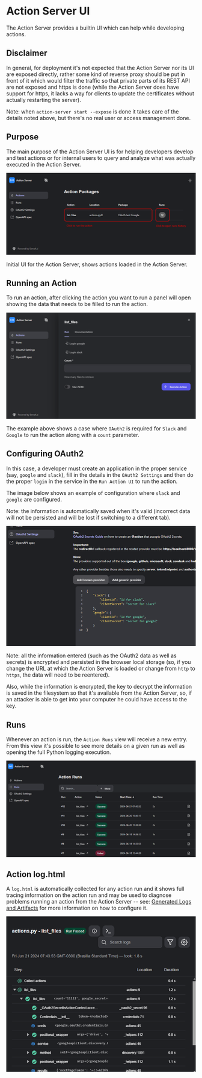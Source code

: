 # Action Server UI

The Action Server provides a builtin UI which can help while developing actions.

## Disclaimer

In general, for deployment it's not expected that the Action Server
nor its UI are exposed directly, rather some kind of reverse proxy should be put
in front of it which would filter the traffic so that private parts of its REST API
are not exposed and https is done (while the Action Server does have support for
https, it lacks a way for clients to update the certificates without actually
restarting the server).

Note: when `action-server start --expose` is done it takes care of the details
noted above, but there's no real user or access management done.

## Purpose

The main purpose of the Action Server UI is for helping developers develop and
test actions or for internal users to query and analyze what was actually executed
in the Action Server.

![Action Server UI](./images/action-server-ui-initial.png)

Initial UI for the Action Server, shows actions loaded in the Action Server.

## Running an Action

To run an action, after clicking the action you want to run a panel will
open showing the data that needs to be filled to run the action.

![Action Server Run Action UI](./images/action-server-ui-run-action.png)

The example above shows a case where `OAuth2` is required for `Slack` and `Google`
to run the action along with a `count` parameter.

## Configuring OAuth2

In this case, a developer must create an application in the proper service
(say, `google` and `slack`), fill in the details in the `OAuth2 Settings`
and then do the proper `login` in the service in the `Run Action UI` to run the action.

The image below shows an example of configuration where `slack` and `google`
are configured.

Note: the information is automatically saved when it's valid (incorrect
data will not be persisted and will be lost if switching to a different tab).

![Action Server OAuth2 Settings UI](./images/action-server-ui-oauth2-settings.png)

Note: all the information entered (such as the OAuth2 data as well as secrets) is
encrypted and persisted in the browser local storage (so, if you change the URL at
which the Action Server is loaded or change from `http` to `https`, the data
will need to be reentered).

Also, while the information is encrypted, the key to decrypt the information is saved
in the filesystem so that it's available from the Action Server, so, if an attacker
is able to get into your computer he could have access to the key.

## Runs

Whenever an action is run, the `Action Runs` view will receive a new entry. From this
view it's possible to see more details on a given run as well as opening the full
Python logging execution.

![Action Server Run History UI](./images/action-server-ui-run-history.png)

## Action log.html

A `log.html` is automatically collected for any action run and it shows full tracing
information on the action run and may be used to diagnose problems running an action
from the Action Server -- see: [Generated Logs and Artifacts](./10-generated-logs-and-artifacts.md)
for more information on how to configure it.

![Action Server log.html](./images/action-server-ui-run-log.png)
